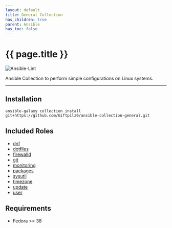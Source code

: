 ```yaml
---
layout: default
title: General Collection
has_children: true
parent: Ansible
has_toc: false
---
```


# {{ page.title }}

![Ansible-Lint](https://github.com/giftpilz0/ansible-collection-general/actions/workflows/ci.yml/badge.svg)

Ansible Collection to perform simple configurations on Linux systems.

______________________________________________________________________

## Installation

`ansible-galaxy collection install git+https://github.com/Giftpilz0/ansible-collection-general.git`

## Included Roles

- [dnf](dnf/)
- [dotfiles](dotfiles/)
- [firewalld](firewalld/)
- [git](git/)
- [monitoring](monitoring/)
- [packages](packages/)
- [sysutil](sysutil/)
- [timezone](timezone/)
- [update](update/)
- [user](user/)

## Requirements

- Fedora >= 38
